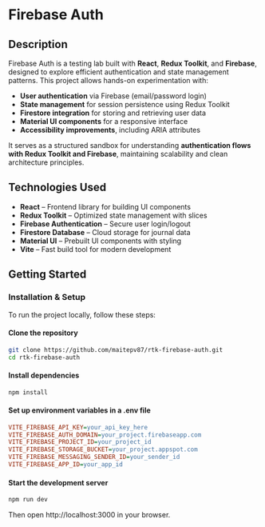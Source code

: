 # Firebase Auth

## Description

Firebase Auth is a testing lab built with **React**, **Redux Toolkit**, and **Firebase**, designed to explore efficient authentication and state management patterns. This project allows hands-on experimentation with:

- **User authentication** via Firebase (email/password login)
- **State management** for session persistence using Redux Toolkit
- **Firestore integration** for storing and retrieving user data
- **Material UI components** for a responsive interface
- **Accessibility improvements**, including ARIA attributes

It serves as a structured sandbox for understanding **authentication flows with Redux Toolkit and Firebase**, maintaining scalability and clean architecture principles.

## Technologies Used

- **React** – Frontend library for building UI components
- **Redux Toolkit** – Optimized state management with slices
- **Firebase Authentication** – Secure user login/logout
- **Firestore Database** – Cloud storage for journal data
- **Material UI** – Prebuilt UI components with styling
- **Vite** – Fast build tool for modern development

## Getting Started

### Installation & Setup

To run the project locally, follow these steps:

#### Clone the repository

```bash
git clone https://github.com/maitepv87/rtk-firebase-auth.git
cd rtk-firebase-auth
```

#### Install dependencies

```bash
npm install
```

#### Set up environment variables in a .env file

```ini
VITE_FIREBASE_API_KEY=your_api_key_here
VITE_FIREBASE_AUTH_DOMAIN=your_project.firebaseapp.com
VITE_FIREBASE_PROJECT_ID=your_project_id
VITE_FIREBASE_STORAGE_BUCKET=your_project.appspot.com
VITE_FIREBASE_MESSAGING_SENDER_ID=your_sender_id
VITE_FIREBASE_APP_ID=your_app_id
```

#### Start the development server

```bash
npm run dev
```

Then open http://localhost:3000 in your browser.

